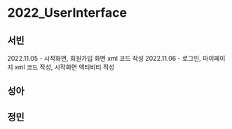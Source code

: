 ﻿# 2022_UserInterface


## 서빈
2022.11.05 - 시작화면, 회원가입 화면 xml 코드 작성
2022.11.06 - 로그인, 마이페이지 xml 코드 작성, 시작화면 액티비티 작성



## 성아

## 정민
